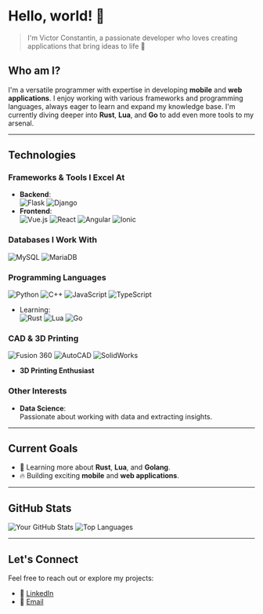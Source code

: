 # Hello, world! 👋

> I'm Victor Constantin, a passionate developer who loves creating applications that bring ideas to life 🌟

## Who am I?
I'm a versatile programmer with expertise in developing **mobile** and **web applications**. I enjoy working with various frameworks and programming languages, always eager to learn and expand my knowledge base. I'm currently diving deeper into **Rust**, **Lua**, and **Go** to add even more tools to my arsenal.

---

## Technologies

### Frameworks & Tools I Excel At

- **Backend**:  
  <img src="https://img.shields.io/badge/-Flask-000000?style=for-the-badge&logo=flask" alt="Flask"> <img src="https://img.shields.io/badge/-Django-092E20?style=for-the-badge&logo=django&logoColor=white" alt="Django">
- **Frontend**:  
  <img src="https://img.shields.io/badge/-Vue.js-4FC08D?style=for-the-badge&logo=vue.js&logoColor=white" alt="Vue.js"> <img src="https://img.shields.io/badge/-React-61DAFB?style=for-the-badge&logo=react&logoColor=black" alt="React"> <img src="https://img.shields.io/badge/-Angular-DD0031?style=for-the-badge&logo=angular&logoColor=white" alt="Angular"> <img src="https://img.shields.io/badge/-Ionic-3880FF?style=for-the-badge&logo=ionic&logoColor=white" alt="Ionic">

### Databases I Work With

<img src="https://img.shields.io/badge/-MySQL-4479A1?style=for-the-badge&logo=mysql&logoColor=white" alt="MySQL"> <img src="https://img.shields.io/badge/-MariaDB-003545?style=for-the-badge&logo=mariadb&logoColor=white" alt="MariaDB">

### Programming Languages

<img src="https://img.shields.io/badge/-Python-3776AB?style=for-the-badge&logo=python&logoColor=white" alt="Python"> <img src="https://img.shields.io/badge/-C++-00599C?style=for-the-badge&logo=c%2B%2B&logoColor=white" alt="C++"> <img src="https://img.shields.io/badge/-JavaScript-F7DF1E?style=for-the-badge&logo=javascript&logoColor=black" alt="JavaScript"> <img src="https://img.shields.io/badge/-TypeScript-007ACC?style=for-the-badge&logo=typescript&logoColor=white" alt="TypeScript">
- Learning:  
  <img src="https://img.shields.io/badge/-Rust-000000?style=for-the-badge&logo=rust&logoColor=white" alt="Rust"> <img src="https://img.shields.io/badge/-Lua-2C2D72?style=for-the-badge&logo=lua&logoColor=white" alt="Lua"> <img src="https://img.shields.io/badge/-Go-00ADD8?style=for-the-badge&logo=go&logoColor=white" alt="Go">

### CAD & 3D Printing

<img src="https://img.shields.io/badge/-Fusion%20360-FF9E0F?style=for-the-badge&logo=autodesk&logoColor=white" alt="Fusion 360"> <img src="https://img.shields.io/badge/-AutoCAD-D30006?style=for-the-badge&logo=autodesk&logoColor=white" alt="AutoCAD"> <img src="https://img.shields.io/badge/-SolidWorks-005385?style=for-the-badge" alt="SolidWorks">
- **3D Printing Enthusiast**

### Other Interests

- **Data Science**:  
  Passionate about working with data and extracting insights.

---

## Current Goals

- 🌱 Learning more about **Rust**, **Lua**, and **Golang**.
- 🔥 Building exciting **mobile** and **web applications**.

---

## GitHub Stats

![Your GitHub Stats](https://github-readme-stats.vercel.app/api?username=cvs261&show_icons=true&theme=radical)
![Top Languages](https://github-readme-stats.vercel.app/api/top-langs/?username=cvs261&layout=compact&theme=radical)

---

## Let's Connect

Feel free to reach out or explore my projects:
- 💼 [LinkedIn](www.linkedin.com/in/victor-ștefan-constantin-669699173)
- 📧 [Email](mailto:vconstantin261@gmail.com)
